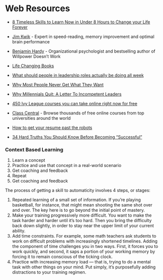 # Web Resources

* [8 Timeless Skills to Learn Now in Under 8 Hours to Change your Life Forever](https://medium.com/skilluped/8-timeless-skills-to-learn-now-in-under-8-hours-to-change-your-life-forever-75e7b339373a)

* [Jim Kwik](https://jimkwik.com) - Expert in speed-reading, memory improvement and optimal brain performance

* [Benjamin Hardy](https://benjaminhardy.com/) - Organizational psychologist and bestselling author of Willpower Doesn’t Work

* [Life Changing Books](https://dariusforoux.com/reading-list/)

* [What should people in leadership roles actually be doing all week](https://medium.com/swlh/what-should-people-in-leadership-roles-actually-be-doing-all-week-67de8c24fd2)

* [Why Most People Never Get What They Want](https://benjaminhardy.com/why-most-people-never-get-what-they-want/)

* [Why Millennials Quit: A Letter To Incompetent Leaders](https://medium.com/swlh/why-millennials-quit-a-letter-to-incompetent-leaders-65ef778611eb)

* [450 Ivy League courses you can take online right now for free](https://www.freecodecamp.org/news/ivy-league-free-online-courses-a0d7ae675869/?fbclid=IwAR2W2MjT5XM6BHg4q6fl3GfFbETDHaNOIp5GGkLj7J4DIVhLaCkYXTbwhzU)

* [Class Central](https://www.classcentral.com) - Browse thousands of free online courses from top universities around the world

* [How to get your resume past the robots](https://www.themuse.com/advice/beat-the-robots-how-to-get-your-resume-past-the-system-into-human-hands)

* [34 Hard Truths You Should Know Before Becoming “Successful”](https://benjaminhardy.com/35-hard-truths-you-should-know-before-becoming-successful-2/)

### Context Based Learning

  1. Learn a concept
  2. Practice and use that concept in a real-world scenario
  3. Get coaching and feedback
  4. Repeat
  5. Get coaching and feedback

The process of getting a skill to automaticity involves 4 steps, or stages:
  1. Repeated learning of a small set of information. If you’re playing basketball, for instance, that might mean shooting the same shot over and over. The key here is to go beyond the initial point of mastery.
  2. Make your training progressively more difficult. You want to make the task harder and harder until it’s too hard. Then you bring the difficulty back down slightly, in order to stay near the upper limit of your current ability.
  3. Add time constraints. For example, some math teachers ask students to work on difficult problems with increasingly shortened timelines. Adding the component of time challenges you in two ways. First, it forces you to work quickly, and second, it saps a portion of your working memory by forcing it to remain conscious of the ticking clock.
  4. Practice with increasing memory load — that is, trying to do a mental task with other things on your mind. Put simply, it’s purposefully adding distractions to your training regimen.
